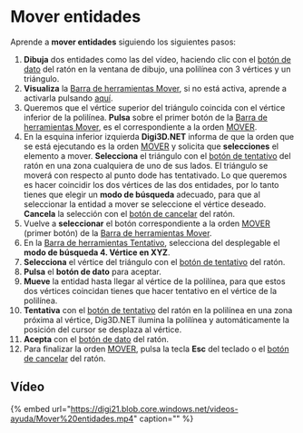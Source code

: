 # Mover entidades

Aprende a **mover entidades** siguiendo los siguientes pasos:

1. **Dibuja** dos entidades como las del vídeo, haciendo clic con el [botón de dato](mover-entidades.md) del ratón en la ventana de dibujo, una polilínea con 3 vértices y un triángulo.
2. **Visualiza** la [Barra de herramientas Mover](https://github.com/digi21/docs/tree/7fc627c885c16fb88afc7cc05a6df2a2f4a54563/digi3d-net/primeros-pasos/comenzando-a-utilizar-digi3d.net/comenzando-con-la-ventana-de-dibujo/BarraDeHerramientasMover.html), si no está activa, aprende a activarla pulsando [aquí](https://github.com/digi21/docs/tree/7fc627c885c16fb88afc7cc05a6df2a2f4a54563/digi3d-net/primeros-pasos/comenzando-a-utilizar-digi3d.net/comenzando-con-la-ventana-de-dibujo/PresentacionDeBarrasHerramientasBasicas.html).
3. Queremos que el vértice superior del triángulo coincida con el vértice inferior de la polilínea. **Pulsa** sobre el primer botón de la [Barra de herramientas Mover](https://github.com/digi21/docs/tree/7fc627c885c16fb88afc7cc05a6df2a2f4a54563/digi3d-net/primeros-pasos/comenzando-a-utilizar-digi3d.net/comenzando-con-la-ventana-de-dibujo/BarraDeHerramientasMover.html), es el correspondiente a la orden [MOVER](https://github.com/digi21/docs/tree/7fc627c885c16fb88afc7cc05a6df2a2f4a54563/digi3d-net/primeros-pasos/comenzando-a-utilizar-digi3d.net/comenzando-con-la-ventana-de-dibujo/MOVER.html).
4. En la esquina inferior izquierda **Digi3D.NET** informa de que la orden que se está ejecutando es la orden [MOVER](https://github.com/digi21/docs/tree/7fc627c885c16fb88afc7cc05a6df2a2f4a54563/digi3d-net/primeros-pasos/comenzando-a-utilizar-digi3d.net/comenzando-con-la-ventana-de-dibujo/MOVER.html) y solicita que **selecciones** el elemento a mover. **Selecciona** el triángulo con el [botón de tentativo](mover-entidades.md) del ratón en una zona cualquiera de uno de sus lados. El triángulo se moverá con respecto al punto dode has tentativado. Lo que queremos es hacer coincidir los dos vértices de las dos entidades, por lo tanto tienes que elegir un **modo de búsqueda** adecuado, para que al seleccionar la entidad a mover se seleccione el vértice deseado. **Cancela** la selección con el [botón de cancelar](mover-entidades.md) del ratón.
5. Vuelve a **seleccionar** el botón correspondiente a la orden [MOVER](https://github.com/digi21/docs/tree/7fc627c885c16fb88afc7cc05a6df2a2f4a54563/digi3d-net/primeros-pasos/comenzando-a-utilizar-digi3d.net/comenzando-con-la-ventana-de-dibujo/MOVER.html) \(primer botón\) de la [Barra de herramientas Mover](https://github.com/digi21/docs/tree/7fc627c885c16fb88afc7cc05a6df2a2f4a54563/digi3d-net/primeros-pasos/comenzando-a-utilizar-digi3d.net/comenzando-con-la-ventana-de-dibujo/BarraDeHerramientasMover.html).
6. En la [Barra de herramientas Tentativo](https://github.com/digi21/docs/tree/7fc627c885c16fb88afc7cc05a6df2a2f4a54563/digi3d-net/primeros-pasos/comenzando-a-utilizar-digi3d.net/comenzando-con-la-ventana-de-dibujo/BarraDeHerramientasTentativo.html), selecciona del desplegable el **modo de búsqueda 4. Vértice en XYZ**.
7. **Selecciona** el vértice del triángulo con el [botón de tentativo](mover-entidades.md) del ratón.
8. **Pulsa** el **botón de dato** para aceptar.
9. **Mueve** la entidad hasta llegar al vértice de la polilínea, para que estos dos vértices coincidan tienes que hacer tentativo en el vértice de la polilínea.
10. **Tentativa** con el [botón de tentativo](mover-entidades.md) del ratón en la polilínea en una zona próxima al vértice, Dig3D.NET ilumina la polilínea y automáticamente la posición del cursor se desplaza al vértice.
11. **Acepta** con el [botón de dato](mover-entidades.md) del ratón.
12. Para finalizar la orden [MOVER](https://github.com/digi21/docs/tree/7fc627c885c16fb88afc7cc05a6df2a2f4a54563/digi3d-net/primeros-pasos/comenzando-a-utilizar-digi3d.net/comenzando-con-la-ventana-de-dibujo/MOVER.html), pulsa la tecla **Esc** del teclado o el [botón de cancelar](mover-entidades.md) del ratón.

## Vídeo

{% embed url="https://digi21.blob.core.windows.net/videos-ayuda/Mover%20entidades.mp4" caption="" %}

